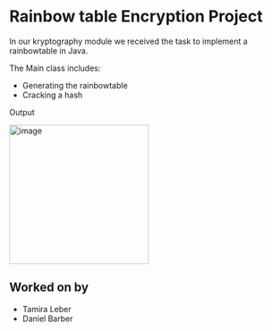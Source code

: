 # Rainbow table Encryption Project

In our kryptography module we received the task to implement a rainbowtable in Java. 

The Main class includes:
- Generating the rainbowtable
- Cracking a hash

Output

<img width="249" alt="image" src="https://github.com/user-attachments/assets/abd87896-1c94-4cb5-8b4e-c8d6739b85d2" />


## Worked on by
- Tamira Leber
- Daniel Barber

